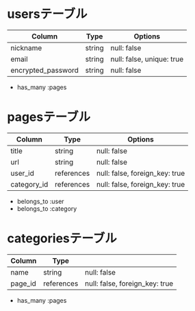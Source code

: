 # usersテーブル

| Column             | Type    | Options                   |
| ------------------ | ------- | ------------------------- |
| nickname           | string  | null: false               |
| email              | string  | null: false, unique: true |
| encrypted_password | string  | null: false               |

- has_many :pages


# pagesテーブル

| Column      | Type       | Options                         |
| ----------- | ---------- | ------------------------------- |
| title       | string     | null: false                     |
| url         | string     | null: false                     |
| user_id     | references | null: false,  foreign_key: true |
| category_id | references | null: false,  foreign_key: true |

- belongs_to :user
- belongs_to :category


# categoriesテーブル

| Column  | Type       |                                |
| ------- | ---------- | ------------------------------ |
| name    | string     | null: false                    |
| page_id | references | null: false, foreign_key: true |

- has_many :pages